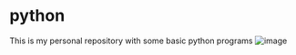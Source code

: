# python

This is my personal repository with some basic python programs 
![image](https://user-images.githubusercontent.com/65845905/146135590-b4b96c9e-5f2d-4ca4-be28-0c88673fcde8.png)
